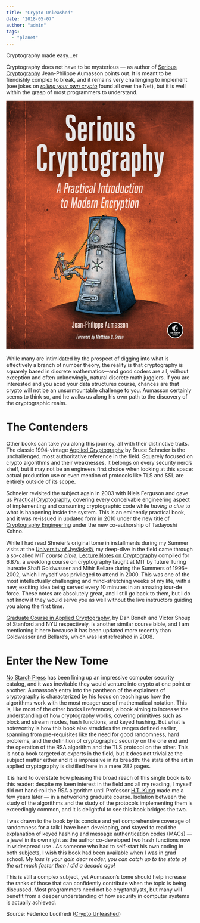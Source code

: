```yaml
---
title: "Crypto Unleashed"
date: "2018-05-07"
author: "admin"
tags: 
  - "planet"
---
```


Cryptography made easy…er

Cryptography does not have to be mysterious — as author of [Serious Cryptography](https://nostarch.com/seriouscrypto) Jean-Philippe Aumasson points out. It is meant to be fiendishly complex to break, and it remains very challenging to implement (see jokes on [_rolling your own crypto_](https://twitter.com/MisterCh0c/status/951772327049646080) found all over the Net), but it is well within the grasp of most programmers to understand.

[![crypto_cover-front-final.png](images/bbnoxubk8uswva_small.png)](https://svbtleusercontent.com/bbnoxubk8uswva.png)

While many are intimidated by the prospect of digging into what is effectively a branch of number theory, the reality is that cryptography is squarely based in discrete mathematics—and good coders are all, without exception and often unknowingly, natural discrete math jugglers. If you are interested and you aced your data structures course, chances are that crypto will not be an unsurmountable challenge to you. Aumasson certainly seems to think so, and he walks us along his own path to the discovery of the cryptographic realm.

# The Contenders

Other books can take you along this journey, all with their distinctive traits. The classic 1994-vintage [Applied Cryptography](https://www.schneier.com/books/applied_cryptography/) by Bruce Schneier is the unchallenged, most authoritative reference in the field. Squarely focused on crypto algorithms and their weaknesses, it belongs on every security nerd’s shelf, but it may not be an engineers first choice when looking at this space: actual production use or even mention of protocols like TLS and SSL are entirely outside of its scope.

Schneier revisited the subject again in 2003 with Niels Ferguson and gave us [Practical Cryptography](https://www.schneier.com/books/practical_cryptography/), covering every conceivable engineering aspect of implementing and consuming cryptographic code while _having a clue_ to what is happening inside the system. This is an eminently practical book, and it was re-issued in updated form in 2010 under the new title of [Cryptography Engineering](https://www.schneier.com/books/cryptography_engineering/) under the new co-authorship of Tadayoshi Kohno.

While I had read Shneier’s original tome in installments during my Summer visits at the [University of Jyväskylä](https://www.jyu.fi/en), my deep-dive in the field came through a so-called MIT _course bible_, [Lecture Notes on Cryptography](http://cseweb.ucsd.edu/%7Emihir/papers/gb.pdf) compiled for 6.87s, a weeklong course on cryptography taught at MIT by future Turing laureate Shafi Goldwasser and Mihir Bellare during the Summers of 1996–2002, which I myself was privileged to attend in 2000. This was one of the most intellectually challenging and mind-stretching weeks of my life, with a new, exciting idea being served every 10 minutes in an amazing tour-de force. These notes are absolutely great, and I still go back to them, but I do not know if they would serve you as well without the live instructors guiding you along the first time.

[Graduate Course in Applied Cryptography](https://crypto.stanford.edu/%7Edabo/cryptobook/BonehShoup_0_4.pdf), by Dan Boneh and Victor Shoup of Stanford and NYU respectively, is another similar course bible, and I am mentioning it here because it has been updated more recently than Goldwasser and Bellare’s, which was last refreshed in 2008.

# Enter the New Tome

[No Starch Press](https://nostarch.com/catalog/security) has been lining up an impressive computer security catalog, and it was inevitable they would venture into crypto at one point or another. Aumasson’s entry into the pantheon of the explainers of cryptography is characterized by his focus on teaching us how the algorithms work with the most meager use of mathematical notation. This is, like most of the other books I referenced, a book aiming to increase the understanding of how cryptography works, covering primitives such as block and stream modes, hash functions, and keyed hashing. But what is noteworthy is how this book also straddles the ranges defined earlier, spanning from pre-requisites like the need for good randomness, hard problems, and the definition of cryptographic security on the one end and the operation of the RSA algorithm and the TLS protocol on the other. This is not a book targeted at experts in the field, but it does not trivialize the subject matter either and it is impressive in its breadth: the state of the art in applied cryptography is distilled here in a mere 282 pages.

It is hard to overstate how pleasing the broad reach of this single book is to this reader: despite my keen interest in the field and all my reading, I myself did not hand-roll the RSA algorithm until Professor [H.T. Kung](https://www.eecs.harvard.edu/htk/) made me a few years later — in a networking graduate course. Isolation between the study of the algorithms and the study of the protocols implementing them is exceedingly common, and it is delightful to see this book bridges the two.

I was drawn to the book by its concise and yet comprehensive coverage of randomness for a talk I have been developing, and stayed to read the explanation of keyed hashing and message authentication codes (MACs) — a jewel in its own right as the author co-developed two hash functions now in widespread use . As someone who had to self-start his own coding in both subjects, I wish this book had been available when I was in grad school. _My loss is your gain dear reader, you can catch up to the state of the art much faster than I did a decade ago!_

This is still a complex subject, yet Aumasson’s tome should help increase the ranks of those that can confidently contribute when the topic is being discussed. Most programmers need not be cryptanalysts, but many will benefit from a deeper understanding of how security in computer systems is actually achieved.

Source: Federico Lucifredi ([Crypto Unleashed](http://f2.svbtle.com/crypto-unleashed))
